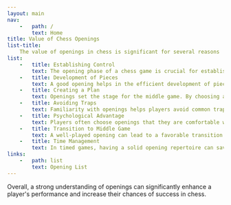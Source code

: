 ```yaml
---
layout: main
nav:
    -   path: /
        text: Home
title: Value of Chess Openings
list-title:
    The value of openings in chess is significant for several reasons
list:
    -   title: Establishing Control
        text: The opening phase of a chess game is crucial for establishing control over the center of the board. Controlling the center allows for greater mobility of pieces and can lead to more aggressive and effective strategies.
    -   title: Development of Pieces
        text: A good opening helps in the efficient development of pieces. Rapidly developing knights and bishops while ensuring the king's safety (often through castling) is essential for a strong position.
    -   title: Creating a Plan
        text: Openings set the stage for the middle game. By choosing a specific opening, players can create plans and strategies that align with their style of play, whether it be aggressive, defensive, or tactical.
    -   title: Avoiding Traps
        text: Familiarity with openings helps players avoid common traps and pitfalls. Knowing the theory behind certain openings can prevent falling into disadvantageous positions early in the game.
    -   title: Psychological Advantage
        text: Players often choose openings that they are comfortable with or that can unsettle their opponents. This psychological aspect can play a significant role in the outcome of the game.
    -   title: Transition to Middle Game
        text: A well-played opening can lead to a favorable transition into the middle game, where the player can capitalize on their advantages, whether it be material, positional, or tactical.
    -   title: Time Management
        text: In timed games, having a solid opening repertoire can save time on the clock, allowing players to think more deeply in the middle and endgame phases.
links:
    -   path: list
        text: Opening List
---
```



Overall, a strong understanding of openings can significantly enhance a player's performance and increase their chances of success in chess.